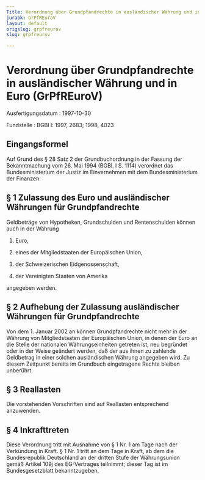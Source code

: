 ```yaml
---
Title: Verordnung über Grundpfandrechte in ausländischer Währung und in Euro
jurabk: GrPfREuroV
layout: default
origslug: grpfreurov
slug: grpfreurov

---
```


# Verordnung über Grundpfandrechte in ausländischer Währung und in Euro (GrPfREuroV)

Ausfertigungsdatum
:   1997-10-30

Fundstelle
:   BGBl I: 1997, 2683; 1998, 4023



## Eingangsformel

Auf Grund des § 28 Satz 2 der Grundbuchordnung in der Fassung der
Bekanntmachung vom 26. Mai 1994 (BGBl. I S. 1114) verordnet das
Bundesministerium der Justiz im Einvernehmen mit dem Bundesministerium
der Finanzen:


## § 1 Zulassung des Euro und ausländischer Währungen für Grundpfandrechte

Geldbeträge von Hypotheken, Grundschulden und Rentenschulden können
auch in der Währung

1.  Euro,


2.  eines der Mitgliedstaaten der Europäischen Union,


3.  der Schweizerischen Eidgenossenschaft,


4.  der Vereinigten Staaten von Amerika



angegeben werden.


## § 2 Aufhebung der Zulassung ausländischer Währungen für Grundpfandrechte

Von dem 1. Januar 2002 an können Grundpfandrechte nicht mehr in der
Währung von Mitgliedstaaten der Europäischen Union, in denen der Euro
an die Stelle der nationalen Währungseinheiten getreten ist, neu
begründet oder in der Weise geändert werden, daß der aus ihnen zu
zahlende Geldbetrag in einer solchen ausländischen Währung angegeben
wird. Zu diesem Zeitpunkt bereits im Grundbuch eingetragene Rechte
bleiben unberührt.


## § 3 Reallasten

Die vorstehenden Vorschriften sind auf Reallasten entsprechend
anzuwenden.


## § 4 Inkrafttreten

Diese Verordnung tritt mit Ausnahme von § 1 Nr. 1 am Tage nach der
Verkündung in Kraft. § 1 Nr. 1 tritt an dem Tage in Kraft, ab dem die
Bundesrepublik Deutschland an der dritten Stufe der Währungsunion
gemäß Artikel 109j des EG-Vertrages teilnimmt; dieser Tag ist im
Bundesgesetzblatt bekanntzugeben.

